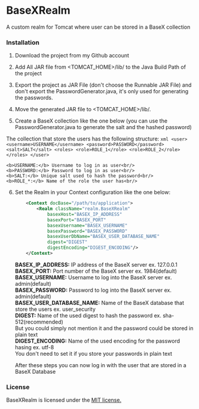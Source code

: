 BaseXRealm
==========

A custom realm for Tomcat where user can be stored in a BaseX collection

### Installation

1. Download the project from my Github account

2. Add All JAR file from <TOMCAT_HOME>/lib/ to the Java Build Path of the project

3. Export the project as JAR File (don't choose the Runnable JAR File) and don't export the PasswordGenerator.java, it's only used for generating the passwords.

4. Move the generated JAR file to <TOMCAT_HOME>/lib/.
5. Create a BaseX collection like the one below (you can use the PasswordGenerator.java to generate the salt and the hashed password)

The collection that store the users has the following structure:
    ```xml
        <user>
            <username>USERNAME</username>
            <password>PASSWORD</password>
            <salt>SALT</salt>
            <roles>
                <role>ROLE_1</role>
                <role>ROLE_2</role>
            </roles>
        </user>
    ```

    <b>USERNAME:</b> Username to log in as user<br/>
    <b>PASSWORD:</b> Password to log in as user<br/>
    <b>SALT:</b> Unique salt used to hash the password<br/>
    <b>ROLE_*:</b> Name of the role the user has<br/>

6. Set the Realm in your Context configuration like the one below:
    ```xml
        <Context docBase="/path/to/application">
            <Realm className="realm.BaseXRealm"
                basexHost="BASEX_IP_ADDRESS"
                basexPort="BASEX_PORT"
                basexUsername="BASEX_USERNAME"
                basexPassword="BASEX_PASSWORD"
                basexUserDbName="BASEX_USER_DATABASE_NAME"
                digest="DIGEST"
                digestEncoding="DIGEST_ENCODING"/>
        </Context>
    ```

    <b>BASEX_IP_ADDRESS:</b> IP address of the BaseX server ex. 127.0.0.1<br/>
    <b>BASEX_PORT:</b> Port number of the BaseX server ex. 1984(default)<br/>
    <b>BASEX_USERNAME:</b> Username to log into the BaseX server ex. admin(default)<br/>
    <b>BASEX_PASSWORD:</b> Password to log into the BaseX server ex. admin(default)<br/>
    <b>BASEX_USER_DATABASE_NAME:</b> Name of the BaseX database that store the users ex. user_security<br/>
    <b>DIGEST:</b> Name of the used digest to hash the password ex. sha-512(recommended)<br/>
    But you could simply not mention it and the password could be stored in plain text<br/>
    <b>DIGEST_ENCODING:</b> Name of the used encoding for the password hasing ex. utf-8 <br/>
    You don't need to set it if you store your passwords in plain text<br/>

    After these steps you can now log in with the user that are stored in a BaseX Database

### License

BaseXRealm is licensed under the [MIT license.](https://github.com/michelsahli/BaseXRealm/blob/master/LICENSE)
